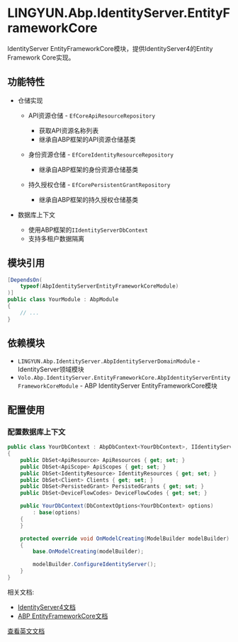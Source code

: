 # LINGYUN.Abp.IdentityServer.EntityFrameworkCore

IdentityServer EntityFrameworkCore模块，提供IdentityServer4的Entity Framework Core实现。

## 功能特性

* 仓储实现
  * API资源仓储 - `EfCoreApiResourceRepository`
    * 获取API资源名称列表
    * 继承自ABP框架的API资源仓储基类

  * 身份资源仓储 - `EfCoreIdentityResourceRepository`
    * 继承自ABP框架的身份资源仓储基类

  * 持久授权仓储 - `EfCorePersistentGrantRepository`
    * 继承自ABP框架的持久授权仓储基类

* 数据库上下文
  * 使用ABP框架的`IIdentityServerDbContext`
  * 支持多租户数据隔离

## 模块引用

```csharp
[DependsOn(
    typeof(AbpIdentityServerEntityFrameworkCoreModule)
)]
public class YourModule : AbpModule
{
    // ...
}
```

## 依赖模块

* `LINGYUN.Abp.IdentityServer.AbpIdentityServerDomainModule` - IdentityServer领域模块
* `Volo.Abp.IdentityServer.EntityFrameworkCore.AbpIdentityServerEntityFrameworkCoreModule` - ABP IdentityServer EntityFrameworkCore模块

## 配置使用

### 配置数据库上下文

```csharp
public class YourDbContext : AbpDbContext<YourDbContext>, IIdentityServerDbContext
{
    public DbSet<ApiResource> ApiResources { get; set; }
    public DbSet<ApiScope> ApiScopes { get; set; }
    public DbSet<IdentityResource> IdentityResources { get; set; }
    public DbSet<Client> Clients { get; set; }
    public DbSet<PersistedGrant> PersistedGrants { get; set; }
    public DbSet<DeviceFlowCodes> DeviceFlowCodes { get; set; }

    public YourDbContext(DbContextOptions<YourDbContext> options)
        : base(options)
    {
    }

    protected override void OnModelCreating(ModelBuilder modelBuilder)
    {
        base.OnModelCreating(modelBuilder);

        modelBuilder.ConfigureIdentityServer();
    }
}
```

相关文档:
* [IdentityServer4文档](https://identityserver4.readthedocs.io/)
* [ABP EntityFrameworkCore文档](https://docs.abp.io/en/abp/latest/Entity-Framework-Core)

[查看英文文档](README.EN.md)
